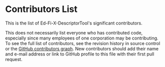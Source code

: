 # Contributors List

This is the list of Ed-Fi-X-DescriptorTool's significant contributors.

This does not necessarily list everyone who has contributed code, especially
since many employees of one corporation may be contributing. To see the full
list of contributors, see the revision history in source control or the [GitHub
contributors
graph](https://github.com/Ed-Fi-Exchange-OSS/Ed-Fi-X-DescriptorTool/graphs/contributors).
New contributors should add their name and e-mail address or link to GitHub
profile to this file with their first pull request.
